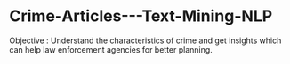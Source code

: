 # Crime-Articles---Text-Mining-NLP
Objective : Understand the characteristics of crime and get insights which can help law enforcement agencies for better planning.
